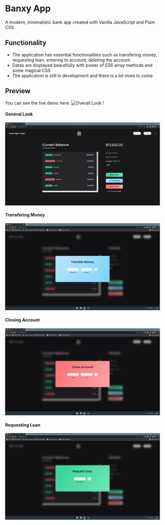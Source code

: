 # Banxy App

A modern, minimalistic bank app created with Vanilla JavaScript and Plain CSS

## Functionality

- The application has essential functionalities such as transfering money, requesting loan, entering to account, deleting the account
- Datas are displayed beautifully with power of ES6 array methods and some magical CSS
- The application is still in development and there is a lot more to come

## Preview

You can see the live demo here: ![Overall Look](https://muasevim.github.io/bank-app/) !

#### General Look

![Overall Look](./img/preview0.png)

#### Transfering Money

![Transfering Money](./img/preview1.png)

#### Closing Account

![Closing Account](./img/preview2.png)

#### Requesting Loan

![Requesting Loan](./img/preview3.png)
